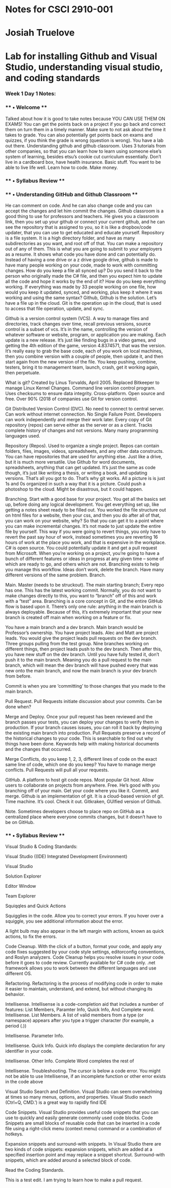 # Notes for CSCI 2910-001 

# Josiah Truelove

#  Lab for installing Github and Visual Studio, understanding visual studio, and coding standards

###  Week 1 Day 1 Notes:

### **  • Welcome **
Talked about how it is good to take notes because YOU CAN USE THEM ON EXAMS!
You can get the points back on a project if you go back and correct them on turn them in a timely manner. Make sure to not ask about the time it takes to grade. You can also potentially get points back on exams and quizzes, if you think the grade is wrong (question is wrong). You have a lab out there.
Understanding github and github classroom. Uses 3 tutorials from other companies, so that you can learn how to learn using someone else’s system of learning, besides etsu’s cookie cut curriculum essentially. Don’t live in a cardboard box, have health insurance. Basic stuff. You want to be able to live life well. Learn how to code. Make money.


### **  • Syllabus Review **


### ** • Understanding GitHub and Github Classroom **
He can comment on code. And he can also change code and you can accept the changes and let him commit the changes. Github classroom is a good thing to use for professors and teachers. He gives you a classroom link, then you set up your github or connect your current github, and he can see the repository that is assigned to you, so it is like a dropbox/code updater, that you can use to get educated and educate yourself. Repository is a file system. It is a high directory folder, and have as many subdirectories as you want, and root off of that. You can make a repository out of any of them. This is what you are going to submit to your employers as a resume. It shows what code you have done and can potentially do. Instead of having a one drive or a z drive google drive, github is made to have many people working on your code, made to work with committing changes. How do you keep a file all synced up? Do you send it back to the person who originally made the C# file, and then you expect him to update all the code and hope it works by the end of it? How do you keep everything working. If everything was made by 33 people working on one file, how would you keep it updated, synced, and working, plus keep it where it was working and using the same syntax? Github, Github is the solution. Let’s have a file up in the cloud. Git is the operation up in the cloud, that is used to access that file operation, update, and sync.

Github is a version control system (VCS). A way to manage files and directories, track changes over time, recall previous versions, source control is a subset of vcs. It’s in the name, controlling the version of whatever software or website, program, or application you are making. Each update is a new release. It’s just like finding bugs in a video games, and getting the 4th edition of the game, version 4.8374571, that was the version. It’s really easy to grab the base code, each of you work on local machines, then you combine version with a couple of people, then update it, and then start again from the new version of the file. You keep pushing, combine, testers, bring it to management team, launch, crash, get it working again, then perpetuate.

What is git? Created by Linus Torvalds, April 2005. Replaced Bitkeeper to manage Linux Kernel Changes. Command line version control program. Uses checksums to ensure data integrity. Cross-platform. Open source and free. Over 90% (2018 of companies use Git for version control.

Git Distributed Version Control (DVC). No need to connect to central server. Can work without internet connection. No Single Failure Point. Developers can work independently and merge their work later. Every copy of Git repository (repos) can serve either as the server or as a client. Tracks complete history of changes and not versions. Many many programming languages used.

Repository (Repos). Used to organize a single project. Repos can contain folders, files, images, videos, spreadsheets, and any other data constructs. You can have repositories that are used for anything else. Just like a drive, but it is much more versatile. Use Github for word documents, spreadsheets, anything that can get updated. It’s just the same as code though, it’s just like writing a thesis, or writing a book, and updating versions. That’s all you got to do. That’s why git works. All a picture is is just 1s and 0s organized in such a way that it is a picture. Could push a photoshop to the cloud. Might be disastrous, but it could happen.

Branching. Start with a good base for your project. You get all the basics set up, before doing any logical development. You get everything set up, like getting  a notes sheet ready to be filled out. You worked the file structure out on html files for a website, then your css, and then you do after all of that, you can work on your website, why? So that you can get it to a point where you can make incremental changes. It’s not made to just update the entire file by yourself. This way if you were going to revert things, you only have to revert the past say hour of work, instead sometimes you are reverting 16 hours of work at the place you work, and that is expensive in the workplace. C# is open source. You could potentially update it and get a pull request from Microsoft. When you’re working on a project, you’re going to have a bunch of different features or ideas in progress at any given time – some of which are ready to go, and others which are not. Branching exists to help you manage this workflow. Ideas don’t work, delete the branch. Have many different versions of the same problem. Branch.

Main. Master (needs to be struckout). The main starting branch; Every repo has one. This has the latest working commit. Normally, you do not want to make changes directly to this, you want to “branch” off of this and work with a “test” area. Branching is a core concept in Git, and the entire GitHub flow is based upon it. There’s only one rule: anything in the main branch is always deployable. Because of this, it’s extremely important that your new branch is created off main when working on a feature or fix.

You have a main branch and a dev branch. Main branch would be Professor’s ownership. You have project leads. Alec and Matt are project leads. You would give the project leads pull requests on the dev branch. Three groups pulling from the test group. Nine branches working on different things, then project leads push to the dev branch. Then after this, you have new stuff on the dev branch. Until you have fully tested it, don’t push it to the main branch. Meaning you do a pull request to the main branch, which will mean the dev branch will have pushed every that was new onto the main branch, and now the main branch is your dev branch from before.

Commit is when you are ‘committing’ to those changes that you made to the main branch. 

Pull Request. Pull Requests initiate discussion about your commits. Can be done when?

Merge and Deploy. Once your pull request has been reviewed and the branch passes your tests, you can deploy your changes to verify them in production. If your branch causes issues, you can roll it back by deploying the existing main branch into production. Pull Requests preserve a record of the historical changes to your code. This is searchable to find out why things have been done. Keywords help with making historical documents and the changes that occurred. 

Merge Conflicts, do you keep 1, 2, 3, different lines of code on the exact same line of code, which one do you keep? You have to manage merge conflicts. Pull Requests will pull all your requests.

GitHub. A platform to host git code repos. Most popular Git host. Allow users to collaborate on projects from anywhere. Free. He’s good with you branching off of your main. Get your code where you like it. Commit, and merge. Github is an implementation of git. It is a cloud-based version of git. Time machine. It’s cool. Check it out. Gitkraken, GUIfied version of Github.

Note. Sometimes developers choose to place repo on GitHub as a centralized place where everyone commits changes, but it doesn’t have to be on GitHub.

### ** • Syllabus Review **

Visual Studio & Coding Standards:

Visual Studio ((IDE) Integrated Development Environment)

Visual Studio

Solution Explorer

Editor Window

Team Explorer

Squiqqles and Quick Actions

Squigglies in the code. Allow you to correct your errors. If you hover over a squiggle, you see additional information about the error.

A light bulb may also appear in the left margin with actions, known as quick actions, to fix the errors.

Code Cleanup. With the click of a button, format your code, and apply any code fixes suggested by your code style settings, editorconfig conventions, and Roslyn analyzers. Code Cleanup helps you resolve issues in your code before it goes to code review. Currently available for C# code only. .net framework allows you to work between the different languages and use different OS.

Refactoring. Refactoring is the process of modifying code in order to make it easier to maintain, understand, and extend, but without changing its behavior.

Intellisense. Intellisense is a code-completion aid that includes a number of features: List Members, Paramter Info, Quick Info, And Complete word.
Intellisense. List Members. A list of valid members from a type (or namespace) appears after you type a trigger character (for example, a period (.))

Intellisense. Parameter Info.

Intellisense. Quick Info. Quick info displays the complete declaration for any identifier in your code.

Intellisense. Other Info. Complete Word completes the rest of

Intellisense. Troubleshooting. The cursor is below a code error. You might not be able to use Intellisense, if an incomplete function or other error exists in the code above

Visual Studio Search and Definition. Visual Studio can seem overwhelming at times so many menus, options, and properties. Visual Studio seach (Ctrl+Q, CMD.’) is a great way to rapidly find IDE 

Code Snippets. Visual Studio provides useful code snippets that you can use to quickly and easily generate commonly used code blocks. Code Snippets are small blocks of reusable code that can be inserted in a code file using a right-click menu (context menu) command or a combination of hotkeys. 

Expansion snippets and surround-with snippets. In Visual Studio there are two kinds of code snippets: expansion snippets, which are added at a specified insertion point and may replace a snippet shortcut. Surround-with snippets, which are added around a selected block of code.

Read the Coding Standards.

This is a test edit. I am trying to learn how to make a pull request.
